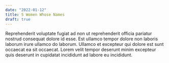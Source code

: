 ```yaml
---
date: "2022-01-12"
title: 5 Women Whose Names
draft: true
---
```


Reprehenderit voluptate fugiat ad non ut reprehenderit officia pariatur nostrud consequat dolore id esse. Est ullamco tempor dolore non laboris laborum irure ullamco do laborum. Ullamco et excepteur qui dolore est sunt occaecat ea sit occaecat. Lorem velit tempor deserunt minim excepteur quis deserunt in cupidatat incididunt ad labore eu incididunt.
